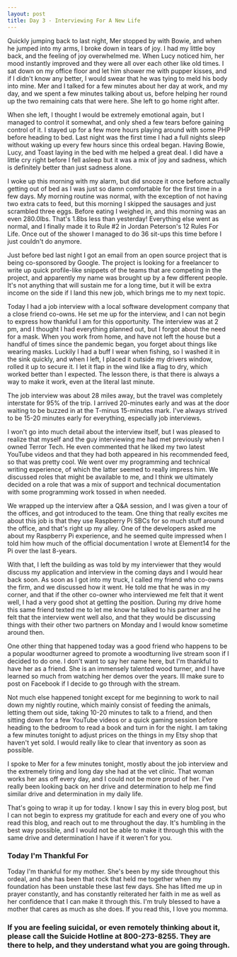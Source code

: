 ```yaml
---
layout: post
title: Day 3 - Interviewing For A New Life
---
```



Quickly jumping back to last night, Mer stopped by with Bowie, and when he jumped into my arms, I broke down in tears of joy. I had my little boy back, and the feeling of joy overwhelmed me. When Lucy noticed him, her mood instantly improved and they were all over each other like old times. I sat down on my office floor and let him shower me with pupper kisses, and if I didn't know any better, I would swear that he was tying to meld his body into mine.  Mer and I talked for a few minutes about her day at work, and my day, and we spent a few minutes talking about us, before helping her round up the two remaining cats that were here. She left to go home right after.  

When she left, I thought I would be extremely emotional again, but I managed to control it somewhat, and only shed a few tears before gaining control of it.  I stayed up for a few more hours playing around with some PHP before heading to bed. Last night was the first time I had a full nights sleep without waking up every few hours since this ordeal began. Having Bowie, Lucy, and Toast laying in the bed with me helped a great deal. I did have a little cry right before I fell asleep but it was a mix of joy and sadness, which is definitely better than just sadness alone. 

I woke up this morning with my alarm, but did snooze it once before actually getting out of bed as I was just so damn comfortable for the first time in a few days. My morning routine was normal, with the exception of not having two extra cats to feed, but this morning I skipped the sausages and just scrambled three eggs. Before eating I weighed in, and this morning was an even 280.0lbs. That's 1.8bs less than yesterday! Everything else went as normal, and I finally made it to Rule #2 in Jordan Peterson's 12 Rules For Life. Once out of the shower I managed to do 36 sit-ups this time before I just couldn't do anymore. 

Just before bed last night I got an email from an open source project that is being co-sponsored by Google. The project is looking for a freelancer to write up quick profile-like snippets of the teams that are competing in the project, and apparently my name was brought up by a few different people. It's not anything that will sustain me for a long time, but it will be extra income on the side if I land this new job, which brings me to my next topic. 

Today I had a job interview with a local software development company that a close friend co-owns. He set me up for the interview, and I can not begin to express how thankful I am for this opportunity. The interview was at 2 pm, and I thought I had everything planned out, but I forgot about the need for a mask. When you work from home, and have not left the house but a handful of times since the pandemic began, you forget about things like wearing masks. Luckily I had a buff I wear when fishing, so I washed it in the sink quickly, and when I left, I placed it outside my drivers window, rolled it up to secure it. I let it flap in the wind like a flag to dry, which worked better than I expected. The lesson there, is that there is always a way to make it work, even at the literal last minute. 

The job interview was about 28 miles away, but the travel was completely interstate for 95% of the trip. I arrived 20-minutes early and was at the door waiting to be buzzed in at the T-minus 15-minutes mark. I've always strived to be 15-20 minutes early for everything, especially job interviews. 

I won't go into much detail about the interview itself, but I was pleased to realize that myself and the guy interviewing me had met previously when I owned Terror Tech. He even commented that he liked my two latest YouTube videos and that they had both appeared in his recommended feed, so that was pretty cool. We went over my programming and technical writing experience, of which the latter seemed to really impress him. We discussed roles that might be available to me, and I think we ultimately decided on a role that was a mix of support and technical documentation with some programming work tossed in when needed. 

We wrapped up the interview after a Q&A session, and I was given a tour of the offices, and got introduced to the team. One thing that really excites me about this job is that they use Raspberry Pi SBCs for so much stuff around the office, and that's right up my alley. One of the developers asked me about my Raspberry Pi experience, and he seemed quite impressed when I told him how much of the official documentation I wrote at Element14 for the Pi over the last 8-years.

With that, I left the building as was told by my interviewer that they would discuss my application and interview in the coming days and I would hear back soon. As soon as I got into my truck, I called my friend who co-owns the firm, and we discussed how it went. He told me that he was in my corner, and that if the other co-owner who interviewed me felt that it went well, I had a very good shot at getting the position. During my drive home this same friend texted me to let me know he talked to his partner and he felt that the interview went well also, and that they would be discussing things with their other two partners on Monday and I would know sometime around then. 

One other thing that happened today was a good friend who happens to be a popular woodturner agreed to promote a woodturning live stream soon if I decided to do one. I don't want to say her name here, but I'm thankful to have her as a friend. She is an immensely talented wood turner, and I have learned so much from watching her demos over the years. Ill make sure to post on Facebook if I decide to go through with the stream. 

Not much else happened tonight except for me beginning to work to nail down my nightly routine, which mainly consist of feeding the animals, letting them out side, taking 10-20 minutes to talk to a friend, and then sitting down for a few YouTube videos or a quick gaming session before heading to the bedroom to read a book and turn in for the night. I am taking a few minutes tonight to adjust prices on the things in my Etsy shop that haven't yet sold. I would really like to clear that inventory as soon as possible. 

I spoke to Mer for a few minutes tonight, mostly about the job interview and the extremely tiring and long day she had at the vet clinic. That woman works her ass off every day, and I could not be more proud of her. I've really been looking back on her drive and determination to help me find similar drive and determination in my daily life. 

That's going to wrap it up for today. I know I say this in every blog post, but I can not begin to express my gratitude for each and every one of you who read this blog, and reach out to me throughout the day. It's humbling in the best way possible, and I would not be able to make it through this with the same drive and determination I have if it weren't for you. 


### Today I'm Thankful For
Today I'm thankful for my mother. She's been by my side throughout this ordeal, and she has been that rock that held me together when my foundation has been unstable these last few days. She has lifted me up in prayer constantly, and has constantly reiterated her faith in me as well as her confidence that I can make it through this. I'm truly blessed to have a mother that cares as much as she does. If you read this, I love you momma. 


### If you are feeling suicidal, or even remotely thinking about it, please call the Suicide Hotline at 800-273-8255. They are there to help, and they understand what you are going through.

